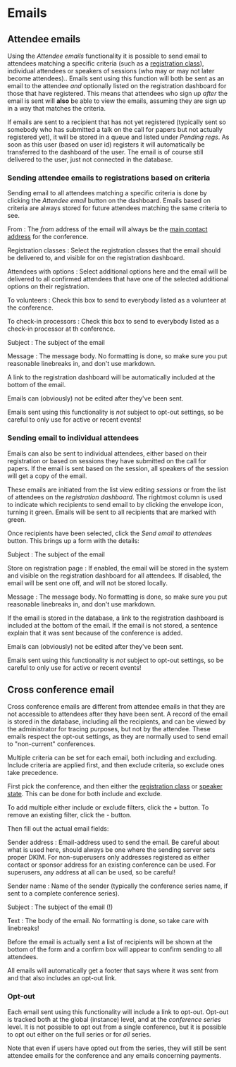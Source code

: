 # Emails

## Attendee emails

Using the *Attendee emails* functionality it is possible to send email
to attendees matching a specific criteria (such as a
[registration class](registrations#typesandclasses)), individual
attendees or speakers of sessions (who may or may not later become
attendees).. Emails sent using this function will both be sent as an
email to the attendee *and* optionally listed on the registration
dashboard for those that have registered. This means that attendees
who sign up *after* the email is sent will **also** be able to view
the emails, assuming they are sign up in a way that matches the criteria.

If emails are sent to a recipient that has not yet registered
(typically sent so somebody who has submitted a talk on the call for
papers but not actually registered yet), it will be stored in a queue
and listed under *Pending regs*. As soon as this user (based on user
id) registers it will automatically be transferred to the dashboard of
the user. The email is of course still delivered to the user, just not
connected in the database.

### Sending attendee emails to registrations based on criteria

Sending email to all attendees matching a specific criteria is
done by clicking the *Attendee email* button on the dashboard. Emails
based on criteria are always stored for future attendees matching the
same criteria to see.

From
:  The *from* address of the email will always be the
[main contact address](super_conference) for the conference.

Registration classes
:  Select the registration classes that the email should be delivered to,
and visible for on the registration dashboard.

Attendees with options
:  Select additional options here and the email will be delivered to all confirmed
   attendees that have one of the selected additional options on their registration.

To volunteers
:  Check this box to send to everybody listed as a volunteer at the conference.

To check-in processors
:  Check this box to send to everybody listed as a check-in processor at th conference.

Subject
:  The subject of the email

Message
:  The message body. No formatting is done, so make sure you put
reasonable linebreaks in, and don't use markdown.

A link to the registration dashboard will be automatically included at
the bottom of the email.

Emails can (obviously) not be edited after they've been sent.

Emails sent using this functionality is *not* subject to opt-out
settings, so be careful to only use for active or recent events!

### Sending email to individual attendees

Emails can also be sent to individual attendees, either based on their
registration or based on sessions they have submitted on the call for
papers. If the email is sent based on the session, all speakers of the
session will get a copy of the email.

These emails are initiated from the list view editing *sessions* or
from the list of attendees on the *registration dashboard*. The
rightmost column is used to indicate which recipients to send email to
by clicking the envelope icon, turning it green. Emails will be sent
to all recipients that are marked with green.

Once recipients have been selected, click the *Send email to <n>
attendees* button. This brings up a form with the details:

Subject
:  The subject of the email

Store on registration page
:  If enabled, the email will be stored in the system and visible on
the registration dashboard for all attendees. If disabled, the
email will be sent one off, and will not be stored locally.

Message
:  The message body. No formatting is done, so make sure you put
reasonable linebreaks in, and don't use markdown.

If the email is stored in the database, a link to the registration
dashboard is included at the bottom of the email. If the email is not
stored, a sentence explain that it was sent because of the conference
is added.

Emails can (obviously) not be edited after they've been sent.

Emails sent using this functionality is *not* subject to opt-out
settings, so be careful to only use for active or recent events!

## Cross conference email <a name="crossconference"></a>

Cross conference emails are different from attendee emails in that
they are not accessible to attendees after they have been sent. A
record of the email is stored in the database, including all the
recipients, and can be viewed by the administrator for tracing
purposes, but not by the attendee. These emails respect the
opt-out settings, as they are normally used to send email to
"non-current" conferences.

Multiple criteria can be set for each email, both including and
excluding. Include criteria are applied first, and then exclude
criteria, so exclude ones take precedence.

First pick the conference, and then either the
[registration class](registrations#typesandclasses) or
[speaker state](callforpapers#states). This can be done for both
include and exclude.

To add multiple either include or exclude filters, click the *+*
button. To remove an existing filter, click the *-* button.

Then fill out the actual email fields:

Sender address
:  Email-address used to send the email. Be careful about what is used
here, should always be one where the sending server sets proper
DKIM. For non-superusers only addresses registered as either contact
or sponsor address for an existing conference can be used. For
superusers, any address at all can be used, so be careful!

Sender name
:  Name of the sender (typically the conference series name, if sent
to a complete conference series).

Subject
:  The subject of the email (!)

Text
:  The body of the email. No formatting is done, so take care with
linebreaks!

Before the email is actually sent a list of recipients will be shown
at the bottom of the form and a confirm box will appear to confirm
sending to all attendees.

All emails will automatically get a footer that says where it was sent
from and that also includes an opt-out link.


### Opt-out <a name="optout"></a>

Each email sent using this functionality will include a link to
opt-out. Opt-out is tracked both at the global (instance) level, and
at the *conference series* level. It is not possible to opt out from a
single conference, but it is possible to opt out either on the full
series or for *all* series.

Note that even if users have opted out from the series, they will
still be sent attendee emails for the conference and any emails
concerning payments.
